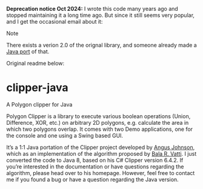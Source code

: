 **Deprecation notice Oct 2024:** I wrote this code many years ago and stopped maintaining it a long time ago. But since it still seems very popular, and I get the occasional email about it: 

> [!NOTE]
> There exists a verion 2.0 of the orignal library, and someone already made a [Java port](https://github.com/micycle1/Clipper2-java/) of that. 

Original readme below:

# clipper-java
A Polygon clipper for Java

Polygon Clipper is a library to execute various boolean operations (Union, Difference, XOR, etc.) on arbitrary 2D polygons, e.g. calculate the area in which two polygons overlap. It comes with two Demo applications, one for the console and one using a Swing based GUI.

It’s a 1:1 Java portation of the Clipper project developed by <a href="http://www.angusj.com/delphi/clipper.php">Angus Johnson</a>, which as an implementation of the algorithm proposed by <a href="http://en.wikipedia.org/wiki/Vatti_clipping_algorithm">Bala R. Vatti</a>. I just converted the code to Java 8, based on his C# Clipper version 6.4.2. If you’re interested in the documentation or have questions regarding the algorithm, please head over to his homepage. However, feel free to contact me if you found a bug or have a question regarding the Java version.
